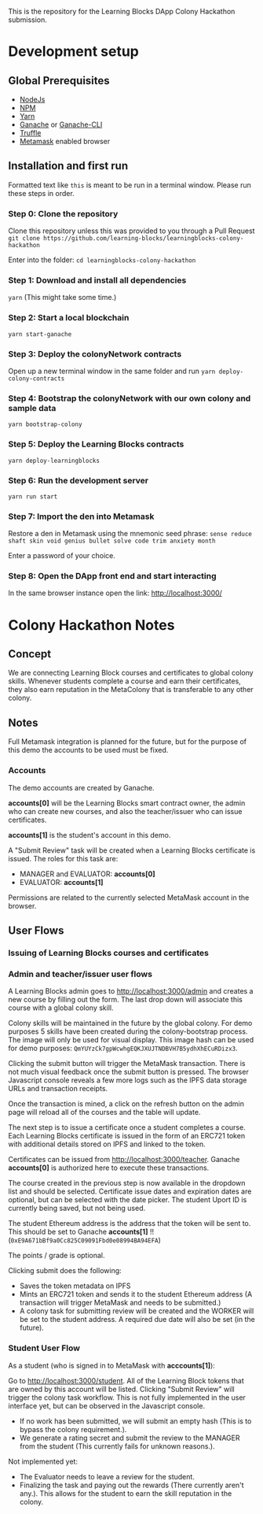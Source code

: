 This is the repository for the Learning Blocks DApp Colony Hackathon submission.

# Development setup
## Global Prerequisites
- [NodeJs](https://nodejs.org)
- [NPM](https://nodejs.org)
- [Yarn](https://yarnpkg.com/en/)
- [Ganache](http://truffleframework.com/ganache/) or [Ganache-CLI](https://www.npmjs.com/package/ganache-cli)
- [Truffle](http://truffleframework.com/)
- [Metamask](https://metamask.io/) enabled browser

## Installation and first run

Formatted text like `this` is meant to be run in a terminal window.
Please run these steps in order.

### Step 0: Clone the repository
Clone this repository unless this was provided to you through a Pull Request
`git clone https://github.com/learning-blocks/learningblocks-colony-hackathon`

Enter into the folder:
`cd learningblocks-colony-hackathon`

### Step 1: Download and install all dependencies
`yarn`
(This might take some time.)

### Step 2: Start a local blockchain
`yarn start-ganache`

### Step 3: Deploy the colonyNetwork contracts
Open up a new terminal window in the same folder and run
`yarn deploy-colony-contracts`

### Step 4: Bootstrap the colonyNetwork with our own colony and sample data
`yarn bootstrap-colony`

### Step 5: Deploy the Learning Blocks contracts
`yarn deploy-learningblocks`


### Step 6: Run the development server
`yarn run start`

### Step 7: Import the den into Metamask
Restore a den in Metamask using the mnemonic seed phrase: `sense reduce shaft skin void genius bullet solve code trim anxiety month`

Enter a password of your choice.

### Step 8: Open the DApp front end and start interacting
In the same browser instance open the link:
[http://localhost:3000/](http://localhost:3000/)


# Colony Hackathon Notes
## Concept
We are connecting Learning Block courses and certificates to global colony skills.
Whenever students complete a course and earn their certificates, they also earn reputation in the MetaColony that is transferable to any other colony.


## Notes
Full Metamask integration is planned for the future, but for the purpose of this demo the accounts to be used must be fixed.

### Accounts
The demo accounts are created by Ganache.

**accounts[0]** will be the Learning Blocks smart contract owner, the admin who can create new courses, and also the teacher/issuer who can issue certificates.

**accounts[1]** is the student's account in this demo.

A "Submit Review" task will be created when a Learning Blocks certificate is issued. The roles for this task are:

- MANAGER and EVALUATOR: **accounts[0]**
- EVALUATOR: **accounts[1]**

Permissions are related to the currently selected MetaMask account in the browser.


## User Flows

### Issuing of Learning Blocks courses and certificates

### Admin and teacher/issuer user flows
A Learning Blocks admin goes to [http://localhost:3000/admin](http://localhost:3000/admin) and creates a new course by filling out the form. The last drop down will associate this course with a global colony skill.

Colony skills will be maintained in the future by the global colony. For demo purposes 5 skills have been created during the colony-bootstrap process. The image will only be used for visual display. This image hash can be used for demo purposes: `QmYUYzCk7gpWcwhgEQKJXUJTNDBVH7B5ydhXhECuRDizx3`.

Clicking the submit button will trigger the MetaMask transaction.
There is not much visual feedback once the submit button is pressed. The browser Javascript console reveals a few more logs such as the IPFS data storage URLs and transaction receipts.

Once the transaction is mined, a click on the refresh button on the admin page will reload all of the courses and the table will update.

The next step is to issue a certificate once a student completes a course. Each Learning Blocks certificate is issued in the form of an ERC721 token with additional details stored on IPFS and linked to the token.

Certificates can be issued from [http://localhost:3000/teacher](http://localhost:3000/teacher). Ganache **accounts[0]** is authorized here to execute these transactions.

The course created in the previous step is now available in the dropdown list and should be selected.
Certificate issue dates and expiration dates are optional, but can be selected with the date picker.
The student Uport ID is currently being saved, but not being used.

The student Ethereum address is the address that the token will be sent to. This should be set to Ganache **accounts[1]** !! (`0xE9A671bBf9a0Cc825C09091Fbd0e08994BA94EFA`)


The points / grade is optional.

Clicking submit does the following:

- Saves the token metadata on IPFS
- Mints an ERC721 token and sends it to the student Ethereum address (A transaction will trigger MetaMask and needs to be submitted.)
- A colony task for submitting review will be created and the WORKER will be set to the student address. A required due date will also be set (in the future).

### Student User Flow

As a student (who is signed in to MetaMask with **acccounts[1]**):

Go to [http://localhost:3000/student](http://localhost:3000/student).
All of the Learning Block tokens that are owned by this account will be listed.
Clicking "Submit Review" will trigger the colony task workflow. This is not fully implemented in the user interface yet, but can be observed in the Javascript console.

- If no work has been submitted, we will submit an empty hash (This is to bypass the colony requirement.).
- We generate a rating secret and submit the review to the MANAGER from the student (This currently fails for unknown reasons.).

Not implemented yet:

- The Evaluator needs to leave a review for the student.
- Finalizing the task and paying out the rewards (There currently aren't any.). This allows for the student to earn the skill reputation in the colony.



